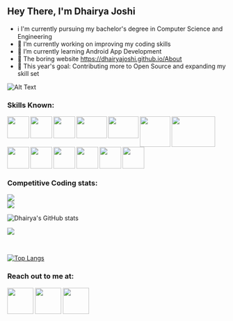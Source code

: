 ## Hey There, I'm Dhairya Joshi 

- ℹ️ I'm currently pursuing my bachelor's degree in Computer Science and Engineering
- 🔭 I’m currently working on improving my coding skills
- 🌱 I’m currently learning Android App Development
- 🥱 The boring website https://dhairyajoshi.github.io/About
- 🥅 This year's goal: Contributing more to Open Source and expanding my skill set

![Alt Text](https://media2.giphy.com/media/UReWF9frq7Rv7ZIqhy/giphy.gif)

### Skills Known:

<img align ="left" src="https://cdn.pixabay.com/photo/2017/08/05/11/16/logo-2582748_640.png" width="50px" height="50px" />
<img align ="left" src="https://cdn.pixabay.com/photo/2017/08/05/11/16/logo-2582747_1280.png" width="50px" height="50px" />
<img align ="left" src="https://upload.wikimedia.org/wikipedia/commons/6/6a/JavaScript-logo.png" width="50px" height="50px" />
<img align ="left" src="https://upload.wikimedia.org/wikipedia/commons/thumb/a/a7/React-icon.svg/1280px-React-icon.svg.png" width="70px" height="50px" />
<img align ="left" src="https://cdn.freebiesupply.com/logos/thumbs/2x/nodejs-1-logo.png" width="70px" height="50px" />
<img align ="left" src="https://kubedex.com/wp-content/uploads/2018/09/mongodb-replicaset.png" width="70px" height="70px" />
<img align ="left" src="https://storage.caktusgroup.com/media/blog-images/drf-logo2.png" width="100px" height="70px" />
<img align ="left" src="https://upload.wikimedia.org/wikipedia/commons/thumb/1/18/ISO_C%2B%2B_Logo.svg/1200px-ISO_C%2B%2B_Logo.svg.png" width="50px" height="50px" />
<img align ="left" src="https://seeklogo.com/images/C/c-sharp-c-logo-02F17714BA-seeklogo.com.png" width="50px" height="50px" />
<img align ="left" src="https://upload.wikimedia.org/wikipedia/commons/thumb/c/c3/Python-logo-notext.svg/2048px-Python-logo-notext.svg.png" width="50px" height="50px">
<img align ="left" src="https://upload.wikimedia.org/wikipedia/commons/thumb/7/74/Kotlin_Icon.png/1024px-Kotlin_Icon.png" width="50px" height="50px">
<img align ="left" src="https://cdn-images-1.medium.com/max/1200/1*5-aoK8IBmXve5whBQM90GA.png" width="50px" height="50px">
<img  src="https://upload.wikimedia.org/wikipedia/commons/7/7e/Dart-logo.png" width="50px" height="50px">

<br/>

### Competitive Coding stats:
![](https://www.codewars.com/users/dhairyajoshi/badges/large)
<br />
![](https://img.shields.io/badge/dynamic/json?label=CodeChef&query=%24.rating&url=https://competitive-coding-api.herokuapp.com/api/codechef/coderr_&logo=codechef&logoColor=f5f5dc&labelColor=7b5e47&style=for-the-badge&cacheSeconds=86400) 


![Dhairya's GitHub stats](https://github-readme-stats.vercel.app/api?username=dhairyajoshi&show_icons=true&theme=dark)

![](https://komarev.com/ghpvc/?username=dhairyajoshi)

<br/>

[![Top Langs](https://github-readme-stats.vercel.app/api/top-langs/?username=dhairyajoshi&layout=compact)](https://github.com/anuraghazra/github-readme-stats)


### Reach out to me at:
[<img src="https://www.edigitalagency.com.au/wp-content/uploads/Linkedin-logo-icon-png.png" height="60px" width="60px">](https://www.linkedin.com/in/dhairya-joshi)
 [<img src="https://i.pinimg.com/originals/d2/e5/3e/d2e53ea31ec15e6a8129008563713de5.png" height="60px" width="60px">](https://instagram.com/dhairyajoshi_)
 [<img src="https://www.freepnglogos.com/uploads/twitter-logo-png/twitter-logo-vector-png-clipart-1.png" height="60px" width="60px">](https://twitter.com/dhairyajoshi_)


